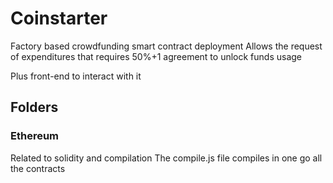 # Coinstarter

Factory based crowdfunding smart contract deployment
Allows the request of expenditures that requires 50%+1 agreement to unlock funds usage

Plus front-end to interact with it

## Folders
### Ethereum
Related to solidity and compilation
The compile.js file compiles in one go all the contracts
###
